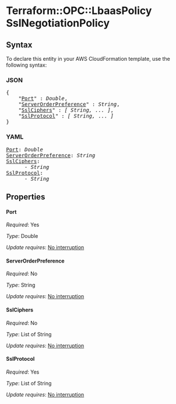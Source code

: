 # Terraform::OPC::LbaasPolicy SslNegotiationPolicy

## Syntax

To declare this entity in your AWS CloudFormation template, use the following syntax:

### JSON

<pre>
{
    "<a href="#port" title="Port">Port</a>" : <i>Double</i>,
    "<a href="#serverorderpreference" title="ServerOrderPreference">ServerOrderPreference</a>" : <i>String</i>,
    "<a href="#sslciphers" title="SslCiphers">SslCiphers</a>" : <i>[ String, ... ]</i>,
    "<a href="#sslprotocol" title="SslProtocol">SslProtocol</a>" : <i>[ String, ... ]</i>
}
</pre>

### YAML

<pre>
<a href="#port" title="Port">Port</a>: <i>Double</i>
<a href="#serverorderpreference" title="ServerOrderPreference">ServerOrderPreference</a>: <i>String</i>
<a href="#sslciphers" title="SslCiphers">SslCiphers</a>: <i>
      - String</i>
<a href="#sslprotocol" title="SslProtocol">SslProtocol</a>: <i>
      - String</i>
</pre>

## Properties

#### Port

_Required_: Yes

_Type_: Double

_Update requires_: [No interruption](https://docs.aws.amazon.com/AWSCloudFormation/latest/UserGuide/using-cfn-updating-stacks-update-behaviors.html#update-no-interrupt)

#### ServerOrderPreference

_Required_: No

_Type_: String

_Update requires_: [No interruption](https://docs.aws.amazon.com/AWSCloudFormation/latest/UserGuide/using-cfn-updating-stacks-update-behaviors.html#update-no-interrupt)

#### SslCiphers

_Required_: No

_Type_: List of String

_Update requires_: [No interruption](https://docs.aws.amazon.com/AWSCloudFormation/latest/UserGuide/using-cfn-updating-stacks-update-behaviors.html#update-no-interrupt)

#### SslProtocol

_Required_: Yes

_Type_: List of String

_Update requires_: [No interruption](https://docs.aws.amazon.com/AWSCloudFormation/latest/UserGuide/using-cfn-updating-stacks-update-behaviors.html#update-no-interrupt)

